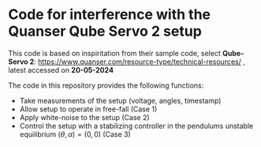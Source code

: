 # Code for interference with the Quanser Qube Servo 2 setup
This code is based on inspiritation from their sample code, select **Qube-Servo 2**: https://www.quanser.com/resource-type/technical-resources/ , latest accessed on **20-05-2024**

The code in this repository provides the following functions:
- Take measurements of the setup (voltage, angles, timestamp)
- Allow setup to operate in free-fall (Case 1)
- Apply white-noise to the setup (Case 2)
- Control the setup with a stabilizing controller in the pendulums unstable equilibrium $(\theta, \alpha) = (0, 0)$ (Case 3)


